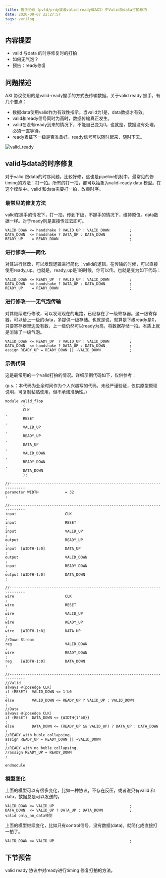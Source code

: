 ```yaml
---
title: 握手协议（pvld/prdy或者valid-ready或AXI）中Valid及data打拍技巧
date: 2020-09-07 22:27:57
tags: verilog
---
```


## 内容提要

- valid 与data 的时序修复时的打拍
- 如何无气泡？
- 预告：ready修复

## 问题描述

AXI 协议使用的是valid-ready握手的方式去传输数据。关于valid ready 握手，有几个要点：

- 数据data使用valid作为有效性指示。当valid为1是，data数据才有效。
- valid和ready信号同时为高时，数据传输真正发生。
- valid在没有ready到来的情况下，不能自己变为0。也就是，数据没有处理，必须一直等待。
- ready表征下一级是否准备好。ready信号可以随时起来，随时下去。

![valid_ready](https://cdn.jsdelivr.net/gh/dadongshangu/CDN@master/images/20200907_valid_ready.JPG)

## valid与data的时序修复

对于valid 跟data的时序问题，比较好修，这也是pipeline机制中，最常见的修timing的方法：打一拍。所有的打一拍，都可以抽象为valid-ready data 模型。在这个模型中。valid 和data需要打一拍，改善时序。

### 最常见的修复方法

valid在握手的情况下，打一拍，传到下级，不握手的情况下，维持原值。data数据一样。对于ready则是直接传过去即可。

```
VALID_DOWN <= handshake ? VALID_UP : VALID_DOWN         ;
DATA_DOWN  <= handshake ? DATA_UP : DATA_DOWN           ;
READY_UP    = READY_DOWN                                ;
```

### 进行修改——简化

对其进行修改，可以发现逻辑进行简化：valid的逻辑，在传输的时候，可以直接使用ready_up。也就是，ready_up是1的时候，你可以传。也就是变为如下代码：

```
VALID_DOWN <= READY_UP  ? VALID_UP : VALID_DOWN         ;
DATA_DOWN  <= handshake ? DATA_UP : DATA_DOWN           ;
READY_UP    = READY_DOWN                                ;
```

### 进行修改——无气泡传输

对其继续进行修改，可以发现现在的电路，已经存在了一级寄存器。这一级寄存器，可以给上一级的data，多提供一级存储。也就是说，就算是下级ready是0，只要寄存器里边没有数，上一级仍然可以ready为高，将数据存储一拍。本质上就是消除了一级气泡。

```
VALID_DOWN <= READY_UP  ? VALID_UP : VALID_DOWN         ;
DATA_DOWN  <= handshake ? DATA_UP : DATA_DOWN           ;
assign READY_UP = READY_DOWN || ~VALID_DOWN             ;
```

### 示例代码

这是最常用的一个valid打拍的情况。详细示例代码如下，仅供参考：

(p.s.：本代码为业余时间作为个人兴趣写的代码，未经严谨验证，仅供原型原理说明，可复制粘贴使用，但不承诺准确性。)

```
module valid_flop
        (
        CLK                                                                     ,
        RESET                                                                   ,
        VALID_UP                                                                ,
        READY_UP                                                                ,
        DATA_UP                                                                 ,
        VALID_DOWN                                                              ,
        READY_DOWN                                                              ,
        DATA_DOWN
        );

//-----------------------------------------------------------------------------
parameter WIDTH            = 32                                                 ;

//-----------------------------------------------------------------------------
input                      CLK                                                  ;
input                      RESET                                                ;
input                      VALID_UP                                             ;
output                     READY_UP                                             ;
input  [WIDTH-1:0]         DATA_UP                                              ;
output                     VALID_DOWN                                           ;
input                      READY_DOWN                                           ;
output [WIDTH-1:0]         DATA_DOWN                                            ;

//-----------------------------------------------------------------------------
wire                       CLK                                                  ;
wire                       RESET                                                ;
wire                       VALID_UP                                             ;
wire                       READY_UP                                             ;
wire   [WIDTH-1:0]         DATA_UP                                              ;
//Down Stream
reg                        VALID_DOWN                                           ;
wire                       READY_DOWN                                           ;
reg    [WIDTH-1:0]         DATA_DOWN                                            ;

//-----------------------------------------------------------------------------
//Valid
always @(posedge CLK)
if (RESET)  VALID_DOWN <= 1'b0                                                  ;
else        VALID_DOWN <= READY_UP ? VALID_UP : VALID_DOWN                      ;
//Data
always @(posedge CLK)
if (RESET)  DATA_DOWN <= {WIDTH{1'b0}}                                          ;
else        DATA_DOWN <= (READY_UP && VALID_UP) ? DATA_UP : DATA_DOWN           ;
//READY with buble collapsing.
assign READY_UP = READY_DOWN || ~VALID_DOWN                                     ;
//READY with no buble collapsing.
//assign READY_UP = READY_DOWN                                                  ;

endmodule
```

### 模型变化

上面的模型可以有很多变化，比如一种协议，不存在反压，或者说只有valid 和data，数据总是可以发送的。

```
VALID_DOWN <= VALID_UP        							;
DATA_DOWN  <= VALID_UP ? DATA_UP : DATA_DOWN            ;
valid only_no_data模型
```

上面的模型继续变化，比如只有control信号，没有数据(data)。就简化成直接打一拍了。

```
VALID_DOWN <= VALID_UP        							;
```

## 下节预告

valid ready 协议中对ready进行timing 修复打拍的方法。